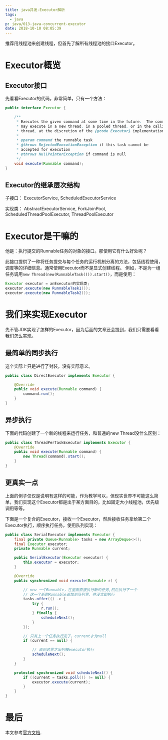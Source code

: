 ```yaml
---
title: java并发-Executor解析
tags:
  - java
p: java/013-java-concurrent-executor
date: 2018-10-10 08:05:39
---
```


推荐用线程池来创建线程，但首先了解所有线程池的接口Executor。

# Executor概览
## Executor接口
先看看Executor的代码，非常简单，只有一个方法：
```java
public interface Executor {

    /**
     * Executes the given command at some time in the future.  The command
     * may execute in a new thread, in a pooled thread, or in the calling
     * thread, at the discretion of the {@code Executor} implementation.
     *
     * @param command the runnable task
     * @throws RejectedExecutionException if this task cannot be
     * accepted for execution
     * @throws NullPointerException if command is null
     */
    void execute(Runnable command);
}
```
## Executor的继承层次结构
子接口：
ExecutorService, ScheduledExecutorService

实现类：
AbstractExecutorService, ForkJoinPool, ScheduledThreadPoolExecutor, ThreadPoolExecutor

# Executor是干嘛的
他是：执行提交的Runnable任务的对象的接口。那使用它有什么好处呢？

此接口提供了一种将任务提交与每个任务的运行机制分离的方法，包括线程使用，调度等的详细信息。通常使用Executor而不是显式创建线程。 例如，不是为一组任务调用`new Thread(new(RunnableTask())).start()`，而是使用：
```java
Executor executor = anExecutor的实现类;
executor.execute(new RunnableTask1());
executor.execute(new RunnableTask2());
```
# 我们来实现Executor
先不管JDK实现了怎样的Executor，因为后面的文章还会提到，我们只需要看看我们怎么实现。
## 最简单的同步执行
这个实际上只是进行了封装，没有实际意义。
```java
public class DirectExecutor implements Executor {

	@Override
	public void execute(Runnable command) {
		command.run();
	}
}
```
## 异步执行
下面的代码创建了一个新的线程来运行任务，和普通的new Thread没什么区别：
```java
public class ThreadPerTaskExecutor implements Executor {
	@Override
	public void execute(Runnable command) {
		new Thread(command).start();
	}
}
```
## 更真实一点
上面的例子仅仅是说明有这样的可能，作为教学可以，但现实世界不可能这么简单，我们实现这个Executor都是出于某方面目的，比如固定大小线程池，优先级调用等等。

下面是一个复合的Executor，接收一个Executor，然后接收任务拿给第二个Executor执行，顺序执行任务，使用队列实现：
```java
public class SerialExecutor implements Executor {
	final private Queue<Runnable> tasks = new ArrayDeque<>();
	final Executor executor;
	private Runnable current;

	public SerialExecutor(Executor executor) {
		this.executor = executor;
	}

	@Override
	public synchronized void execute(Runnable r) {

		// new 一个Runnable，在里面直接执行新的任务,然后执行下一个
		// 这一个新的Runnable追加到队列里，并没立即执行
		tasks.offer(() -> {
			try {
				r.run();
			} finally {
				scheduleNext();
			}
		});

		// 只有上一个任务执行完了，current才为null
		if (current == null) {

			// 直到这里才出列被executor执行
			scheduleNext();
		}
	}

	protected synchronized void scheduleNext() {
		if ((current = tasks.poll()) != null) {
			executor.execute(current);
		}
	}
}
```
# 最后
本文参考[官方文档](https://docs.oracle.com/javase/8/docs/api/java/util/concurrent/Executor.html).
